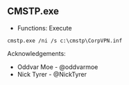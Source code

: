 ## CMSTP.exe

* Functions: Execute

```
cmstp.exe /ni /s c:\cmstp\CorpVPN.inf
```

Acknowledgements:
* Oddvar Moe - @oddvarmoe
* Nick Tyrer - @NickTyrer
